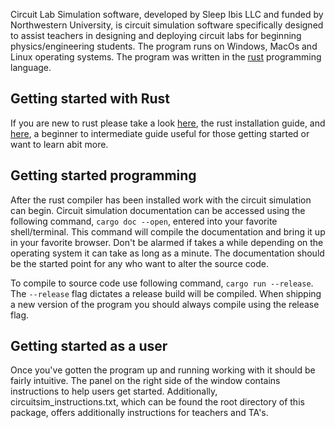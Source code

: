 Circuit Lab Simulation software, developed by Sleep Ibis LLC and funded by Northwestern University,
is circuit simulation software specifically designed to assist teachers in designing and
deploying circuit labs for beginning physics/engineering  students.
The program runs on Windows, MacOs and Linux operating systems.
The program was written in the [rust](https://www.rust-lang.org/) programming language.


## Getting started with Rust

If you are new to rust please take a look 
[here](https://www.rust-lang.org/learn/get-started), the rust installation guide, and
[here](https://doc.rust-lang.org/book/), a beginner to intermediate guide useful for those getting
started or want to learn abit more.



## Getting started programming

After the rust compiler has been installed work with the circuit simulation can begin. 
Circuit simulation documentation can be accessed using the following command, `cargo doc --open`, entered into your favorite shell/terminal. 
This command will compile the documentation and bring it up in your favorite browser. Don't be alarmed if takes a while
depending on the operating system it can take as long as a minute. 
The documentation should be the started point for any who want to alter the source code.


To compile to source code use following command,
`cargo run --release`.
The `--release` flag dictates a release build will be compiled. When shipping a new version of the program you should always compile using the release flag.


## Getting started as a user
Once you've gotten the program up and running working with it should be fairly intuitive. The panel on the right side of the window contains instructions to help users get started.
Additionally, circuitsim_instructions.txt, which can be found the root directory of this package, offers additionally instructions for teachers and TA's.




